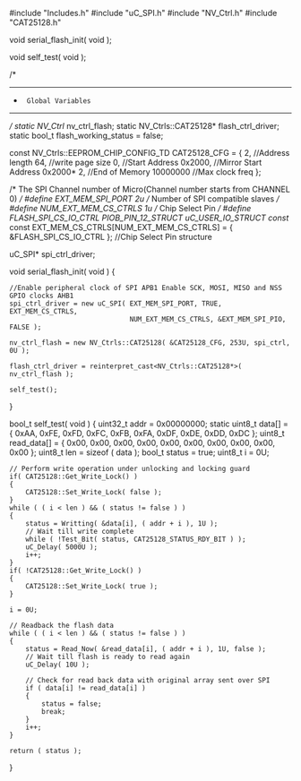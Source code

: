 
#include "Includes.h"
#include "uC_SPI.h"
#include "NV_Ctrl.h"
#include "CAT25128.h"

void serial_flash_init( void );

void self_test( void );

/*
 *****************************************************************************************
 *		Global Variables
 *****************************************************************************************
 */
static NV_Ctrl* nv_ctrl_flash;
static NV_Ctrls::CAT25128* flash_ctrl_driver;
static bool_t flash_working_status = false;

const NV_Ctrls::EEPROM_CHIP_CONFIG_TD CAT25128_CFG =
{
	2,				//Address length
	64,             //write page size
	0,				//Start Address
	0x2000,			//Mirror Start Address
	0x2000* 2,		//End of Memory
	10000000		//Max clock freq
};



/* The SPI Channel number of Micro(Channel number starts from CHANNEL 0) */
 #define EXT_MEM_SPI_PORT 2u
/* Number of SPI compatible slaves */
 #define NUM_EXT_MEM_CS_CTRLS   1u
/* Chip Select Pin */
 #define FLASH_SPI_CS_IO_CTRL PIOB_PIN_12_STRUCT
uC_USER_IO_STRUCT const* const EXT_MEM_CS_CTRLS[NUM_EXT_MEM_CS_CTRLS] =
{ &FLASH_SPI_CS_IO_CTRL };  //Chip Select Pin structure


uC_SPI* spi_ctrl_driver;

void serial_flash_init( void )
{

	//Enable peripheral clock of SPI APB1 Enable SCK, MOSI, MISO and NSS GPIO clocks AHB1
	spi_ctrl_driver = new uC_SPI( EXT_MEM_SPI_PORT, TRUE, EXT_MEM_CS_CTRLS,
								  NUM_EXT_MEM_CS_CTRLS, &EXT_MEM_SPI_PIO, FALSE );

	nv_ctrl_flash = new NV_Ctrls::CAT25128( &CAT25128_CFG, 253U, spi_ctrl, 0U );

	flash_ctrl_driver = reinterpret_cast<NV_Ctrls::CAT25128*>( nv_ctrl_flash );

	self_test();
}

bool_t self_test( void )
{
	uint32_t addr = 0x00000000;
	static uint8_t data[] = { 0xAA, 0xFE, 0xFD, 0xFC, 0xFB, 0xFA, 0xDF, 0xDE, 0xDD, 0xDC };
	uint8_t read_data[] = { 0x00, 0x00, 0x00, 0x00, 0x00, 0x00, 0x00, 0x00, 0x00, 0x00 };
	uint8_t len = sizeof ( data );
	bool_t status = true;
	uint8_t i = 0U;

	// Perform write operation under unlocking and locking guard
	if( CAT25128::Get_Write_Lock() )
	{
		CAT25128::Set_Write_Lock( false );
	}
	while ( ( i < len ) && ( status != false ) )
	{
        status = Writting( &data[i], ( addr + i ), 1U );
		// Wait till write complete
		while ( !Test_Bit( status, CAT25128_STATUS_RDY_BIT ) );
		uC_Delay( 5000U );
		i++;
	}
	if( !CAT25128::Get_Write_Lock() )
	{
		CAT25128::Set_Write_Lock( true );
	}

	i = 0U;

	// Readback the flash data
	while ( ( i < len ) && ( status != false ) )
	{
        status = Read_Now( &read_data[i], ( addr + i ), 1U, false );
		// Wait till flash is ready to read again
		uC_Delay( 10U );

		// Check for read back data with original array sent over SPI
		if ( data[i] != read_data[i] )
		{
			status = false;
			break;
		}
		i++;
	}

	return ( status );
}

